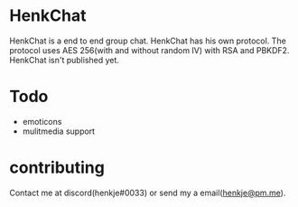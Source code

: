 # HenkChat
HenkChat is a end to end group chat.
HenkChat has his own protocol. The protocol uses AES 256(with and without random IV) with RSA and PBKDF2.
HenkChat isn't published yet.

# Todo
- emoticons
- mulitmedia support

# contributing
Contact me at discord(henkje#0033) or send my a email(henkje@pm.me).
